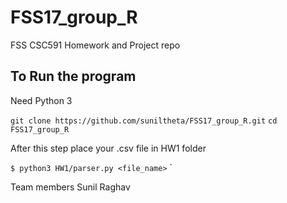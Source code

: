 # FSS17_group_R
FSS CSC591 Homework and Project repo

## To Run the program
Need Python 3

`git clone https://github.com/suniltheta/FSS17_group_R.git`
`cd FSS17_group_R`

After this step place your .csv file in HW1 folder

`$ python3 HW1/parser.py <file_name>`
`


Team members
Sunil
Raghav
